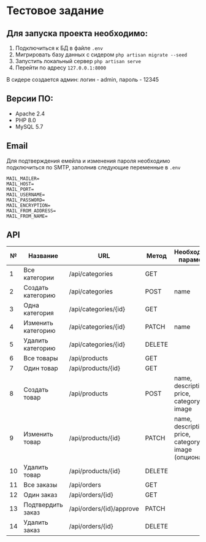 # Тестовое задание
## Для запуска проекта необходимо:
1. Подключиться к БД в файле `.env`
2. Мигрировать базу данных с сидером `php artisan migrate --seed`
3. Запустить локальный сервер `php artisan serve`
4. Перейти по адресу `127.0.0.1:8000`

В сидере создается админ: логин - admin, пароль - 12345

## Версии ПО:
- Apache 2.4
- PHP 8.0
- MySQL 5.7

## Email
Для подтверждения емейла и изменения пароля необходимо подключиться по SMTP, заполнив следующие переменные в `.env`
```
MAIL_MAILER=
MAIL_HOST=
MAIL_PORT=
MAIL_USERNAME=
MAIL_PASSWORD=
MAIL_ENCRYPTION=
MAIL_FROM_ADDRESS=
MAIL_FROM_NAME=
```

## API

| №   | Название           | URL                      | Метод  | Необходимые параметры                                      |
|-----|--------------------|--------------------------|--------|------------------------------------------------------------|
| 1   | Все категории      | /api/categories          | GET    |                                                            |
| 2   | Создать категорию  | /api/categories          | POST   | name                                                       |
| 3   | Одна категория     | /api/categories/{id}     | GET    |                                                            |
| 4   | Изменить категорию | /api/categories/{id}     | PATCH  | name                                                       |
| 5   | Удалить категорию  | /api/categories/{id}     | DELETE |                                                            |
| 6   | Все товары         | /api/products            | GET    |                                                            |
| 7   | Один товар         | /api/products/{id}       | GET    |                                                            |
| 8   | Создать товар      | /api/products            | POST   | name, description, price, category_id, image               |
| 9   | Изменить товар     | /api/products/{id}       | PATCH  | name, description, price, category_id, image (опционально) |
| 10  | Удалить товар      | /api/products/{id}       | DELETE |                                                            |
| 11  | Все заказы         | /api/orders              | GET    |                                                            |
| 12  | Один заказ         | /api/orders/{id}         | GET    |                                                            |
| 13  | Подтвердить заказ  | /api/orders/{id}/approve | PATCH  |                                                            |
| 14  | Удалить заказ      | /api/orders/{id}         | DELETE |                                                            |
    

